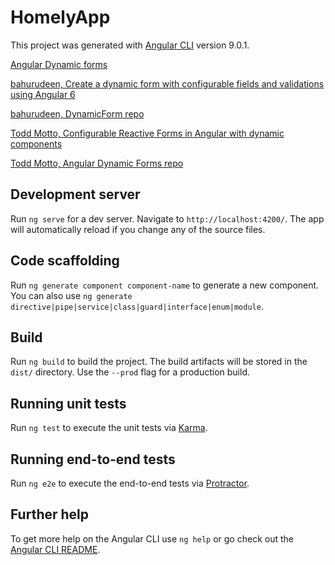 # HomelyApp

This project was generated with [Angular CLI](https://github.com/angular/angular-cli) version 9.0.1.

[Angular Dynamic forms](https://angular.io/guide/dynamic-form)

[bahurudeen, Create a dynamic form with configurable fields and validations using Angular 6](https://medium.com/@mail.bahurudeen/create-a-dynamic-form-with-configurable-fields-and-validations-using-angular-6-994db56834da)

[bahurudeen, DynamicForm repo](https://github.com/bahurudeen/dynamicform)

[Todd Motto, Configurable Reactive Forms in Angular with dynamic components](https://ultimatecourses.com/blog/angular-dynamic-components-forms)

[Todd Motto, Angular Dynamic Forms repo](https://github.com/toddmotto/angular-dynamic-forms)

## Development server

Run `ng serve` for a dev server. Navigate to `http://localhost:4200/`. The app will automatically reload if you change any of the source files.

## Code scaffolding

Run `ng generate component component-name` to generate a new component. You can also use `ng generate directive|pipe|service|class|guard|interface|enum|module`.

## Build

Run `ng build` to build the project. The build artifacts will be stored in the `dist/` directory. Use the `--prod` flag for a production build.

## Running unit tests

Run `ng test` to execute the unit tests via [Karma](https://karma-runner.github.io).

## Running end-to-end tests

Run `ng e2e` to execute the end-to-end tests via [Protractor](http://www.protractortest.org/).

## Further help

To get more help on the Angular CLI use `ng help` or go check out the [Angular CLI README](https://github.com/angular/angular-cli/blob/master/README.md).
